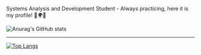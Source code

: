 Systems Analysis and Development Student - Always practicing, here it is my profile! :milky_way::earth_africa::first_quarter_moon:

![Anurag's GitHub stats](https://github-readme-stats.vercel.app/api?username=Dangog&theme=vision-friendly-dark&show_icons=true)

---

[![Top Langs](https://github-readme-stats.vercel.app/api/top-langs/?username=Dangog&layout=compact&theme=vision-friendly-dark)](https://github.com/anuraghazra/github-readme-stats)
